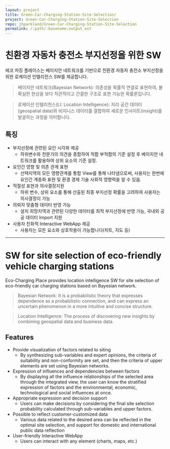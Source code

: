 ```yaml
---
layout: project
title: Green-Car-Charging-Station-Site-Selection/
project: Green-Car-Charging-Station-Site-Selection
repo: jhparkland/Green-Car-Charging-Station-Site-Selection
permalink: /:path/:basename:output_ext
---
```


# 친환경 자동차 충전소 부지선정을 위한 SW

에코 차징 플레이스는 베이지안 네트워크를 기반으로 친환경 자동차 충전소 부지선정을 위한 로케이션 인텔리전스 SW를 제공합니다.


> 베이지안 네트워크(Bayesian Network): 
의존성을 확률적 연결로 표현하여, 불확실한 현상을 보다 직관적이고 간결한 구조로 표현 가능한 확률론입니다.

> 로케이션 인텔리전스(LI: Location Intelligence): 지리 공간 데이터(geospatial data)와 비지니스 데이터를 결합하여 새로운 인사이트(insight)를 발굴하는 과정을 의미합니다.


## 특징

- 부지선정에 관련된 요인 시각화 제공
    - 하위변수와 전문가의 의견을 종합하여 적합 부적합의 기준 설정 후 베이지안 네트워크를 활용하여 상위 요소의 기준 설정.
- 요인간 영향 및 의존 관계 표현
    - 선택지역의 모든 영향관계를 통합 View를 통해 나타냄으로써, 사용자는 한번에 요인간 계층화 표현 및 환경 경제 기술 사회적 영향력을 알 수 있음.
- 적절성 표현과 의사결정지원
    - 하위 변수, 상위 요소를 통해 산출된 최종 부지선정 확률을 고려하여 사용자는 의사결정이 가능
- 의뢰자 맞춤형 데이터 반영 가능 
    - 설치 희망지역과 관련된 다양한 데이터를 최적 부지선정에 반영 가능, 국내외 공공 데이터 Import 지원
- 사용자 친화적 Interactive WebApp 제공 
    - 사용자는 모든 요소와 상호작용이 가능합니다(차트, 지도 등)

------------------------------------------------------

# SW for site selection of eco-friendly vehicle charging stations 

Eco-Charging Place provides location intelligence SW for site selection of eco-friendly car charging stations based on Bayesian network.

> Bayesian Network: It is a probabilistic theory that expresses dependence as a probabilistic connection, and can express an uncertain phenomenon in a more intuitive and concise structure.

> Location Intelligence: The process of discovering new insights by combining geospatial data and business data.

## Features

- Provide visualization of factors related to siting
    - By synthesizing sub-variables and expert opinions, the criteria of suitability and non-conformity are set, and then the criteria of upper elements are set using Bayesian networks.
- Expression of influences and dependencies between factors
    - By displaying all the influence relationships of the selected area through the integrated view, the user can know the stratified expression of factors and the environmental, economic, technological and social influences at once.
- Appropriate expression and decision support
    - Users can make decisions by considering the final site selection probability calculated through sub-variables and upper factors.
- Possible to reflect customer-customized data
    - Various data related to the desired area can be reflected in the optimal site selection, and support for domestic and international public data reflection
- User-friendly Interactive WebApp
    - Users can interact with any element (charts, maps, etc.)
